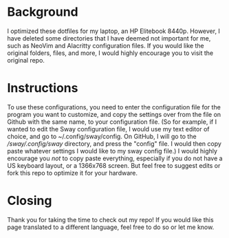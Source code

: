 # Background
I optimized these dotfiles for my laptop, an HP Elitebook 8440p. However, I have deleted some directories that I have deemed not important for me, such as NeoVim and Alacritty configuration files. If you would like the original folders, files, and more, I would highly encourage you to visit the original repo.

# Instructions

To use these configurations, you need to enter the configuration file for the program you want to customize, and copy the settings over from the file on Github with the same name, to your configuration file.
(So for example, if I wanted to edit the Sway configuration file, I would use my text editor of choice, and go to ~/.config/sway/config. On GitHub, I will go to the _/sway/.config/sway_ directory, and press the "config" file. I would then copy paste whatever settings I would like to my sway config file.)
I would highly encourage you _not_ to copy paste everything, especially if you do not have a US keyboard layout, or a 1366x768 screen. But feel free to suggest edits or fork this repo to optimize it for your hardware.

# Closing

Thank you for taking the time to check out my repo! If you would like this page translated to a different language, feel free to do so or let me know.
